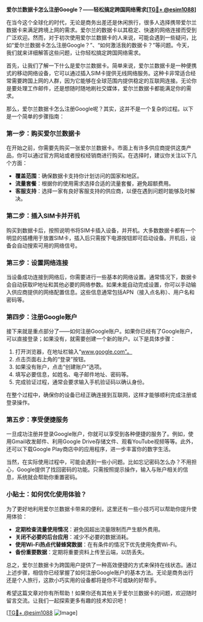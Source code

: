 **爱尔兰数据卡怎么注册Google？——轻松搞定跨国网络需求[[TG💪+ @esim1088](https://t.me/s/esim1088)]**

在当今这个全球化的时代，无论是商务出差还是休闲旅行，很多人选择携带爱尔兰数据卡来满足跨境上网的需求。爱尔兰的数据卡以其稳定、快速的网络连接而受到广泛欢迎。然而，对于初次使用爱尔兰数据卡的人来说，可能会遇到一些疑问，比如“爱尔兰数据卡怎么注册Google？”、“如何激活我的数据卡？”等问题。今天，我们就来详细解答这些问题，让你轻松搞定跨国网络需求。

首先，让我们了解一下什么是爱尔兰数据卡。简单来说，爱尔兰数据卡是一种便携式的移动网络设备，它可以通过插入SIM卡提供无线网络服务。这种卡非常适合经常需要跨国上网的人群，因为它能够在全球范围内提供稳定的互联网连接。无论你是要处理工作邮件，还是想随时随地刷社交媒体，爱尔兰数据卡都能满足你的需求。

那么，爱尔兰数据卡怎么注册Google呢？其实，这并不是一个复杂的过程。以下是一个简单的步骤指南：

### 第一步：购买爱尔兰数据卡

在开始之前，你需要先购买一张爱尔兰数据卡。市面上有许多供应商提供这类产品，你可以通过官方网站或者授权经销商进行购买。在选择时，建议你关注以下几个方面：
- **覆盖范围**：确保数据卡支持你计划访问的国家和地区。
- **流量套餐**：根据你的使用需求选择合适的流量套餐，避免超额费用。
- **客服支持**：选择一家有良好客服支持的供应商，以便在遇到问题时能够及时解决。

### 第二步：插入SIM卡并开机

购买到数据卡后，按照说明书将SIM卡插入设备，并开机。大多数数据卡都有一个明显的插槽用于放置SIM卡，插入后只需按下电源按钮即可启动设备。开机后，设备会自动搜索可用的网络信号。

### 第三步：设置网络连接

当设备成功连接到网络后，你需要进行一些基本的网络设置。通常情况下，数据卡会自动获取IP地址和其他必要的网络参数。如果未能自动完成设置，你可以手动输入供应商提供的网络配置信息。这些信息通常包括APN（接入点名称）、用户名和密码等。

### 第四步：注册Google账户

接下来就是重点部分了——如何注册Google账户。如果你已经有了Google账户，可以直接登录；如果没有，就需要创建一个新的账户。以下是具体步骤：

1. 打开浏览器，在地址栏输入“www.google.com”。
2. 点击页面右上角的“登录”按钮。
3. 如果没有账户，点击“创建账户”选项。
4. 填写必要信息，如姓名、电子邮件地址、密码等。
5. 完成验证过程，通常会要求输入手机验证码以确认身份。

在整个过程中，确保你的设备已经正确连接到互联网，这样才能够顺利完成注册或登录操作。

### 第五步：享受便捷服务

一旦成功注册并登录Google账户，你就可以享受到各种便捷的服务了。例如，使用Gmail收发邮件、利用Google Drive存储文件、观看YouTube视频等等。此外，还可以下载Google Play商店中的应用程序，进一步丰富你的数字生活。

当然，在实际使用过程中，可能会遇到一些小问题。比如忘记密码怎么办？不用担心，Google提供了找回密码的功能。只需按照提示操作，输入与账户相关的信息，系统就会帮助你重置密码。

### 小贴士：如何优化使用体验？

为了更好地利用爱尔兰数据卡带来的便利，这里还有一些小技巧可以帮助你提升使用体验：

- **定期检查流量使用情况**：避免因超出流量限制而产生额外费用。
- **关闭不必要的后台应用**：减少不必要的数据消耗。
- **使用Wi-Fi热点代替蜂窝数据**：在有条件的情况下优先使用免费Wi-Fi。
- **备份重要数据**：定期将重要资料上传至云端，以防丢失。

总之，爱尔兰数据卡为跨国用户提供了一种高效便捷的方式来保持在线状态。通过上述步骤，相信你已经掌握了如何注册Google账户的基本方法。无论是商务出行还是个人旅行，这款小巧实用的设备都将是你不可或缺的好帮手。

希望这篇文章对你有所帮助！如果你还有其他关于爱尔兰数据卡的问题，欢迎随时留言交流。让我们一起探索更多有趣的技术知识吧！

[[TG💪+ @esim1088](https://t.me/s/esim1088) ![Image](https://i.postimg.cc/4NQfJmqS/Snipaste-2025-05-13-00-14-12.png)]